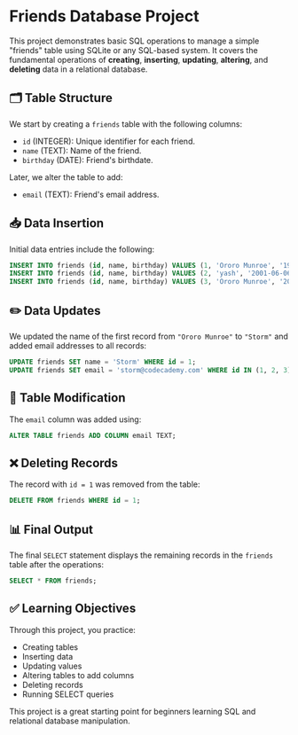 # Friends Database Project

This project demonstrates basic SQL operations to manage a simple "friends" table using SQLite or any SQL-based system. It covers the fundamental operations of **creating**, **inserting**, **updating**, **altering**, and **deleting** data in a relational database.

## 🗂️ Table Structure

We start by creating a `friends` table with the following columns:

- `id` (INTEGER): Unique identifier for each friend.
- `name` (TEXT): Name of the friend.
- `birthday` (DATE): Friend's birthdate.

Later, we alter the table to add:

- `email` (TEXT): Friend's email address.

## 📥 Data Insertion

Initial data entries include the following:

```sql
INSERT INTO friends (id, name, birthday) VALUES (1, 'Ororo Munroe', '1940-05-30');
INSERT INTO friends (id, name, birthday) VALUES (2, 'yash', '2001-06-06');
INSERT INTO friends (id, name, birthday) VALUES (3, 'Ororo Munroe', '2001-06-06');
```

## ✏️ Data Updates

We updated the name of the first record from `"Ororo Munroe"` to `"Storm"` and added email addresses to all records:

```sql
UPDATE friends SET name = 'Storm' WHERE id = 1;
UPDATE friends SET email = 'storm@codecademy.com' WHERE id IN (1, 2, 3);
```

## 🔧 Table Modification

The `email` column was added using:

```sql
ALTER TABLE friends ADD COLUMN email TEXT;
```

## ❌ Deleting Records

The record with `id = 1` was removed from the table:

```sql
DELETE FROM friends WHERE id = 1;
```

## 📊 Final Output

The final `SELECT` statement displays the remaining records in the `friends` table after the operations:

```sql
SELECT * FROM friends;
```

## ✅ Learning Objectives

Through this project, you practice:

- Creating tables
- Inserting data
- Updating values
- Altering tables to add columns
- Deleting records
- Running SELECT queries

This project is a great starting point for beginners learning SQL and relational database manipulation.
